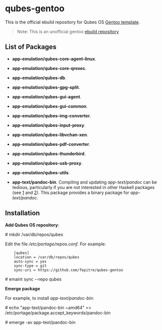 qubes-gentoo
===

This is the official ebuild repository for Qubes OS [Gentoo template](https://www.qubes-os.org/doc/templates/gentoo/).

> Note: This is an unofficial gentoo [ebuild repository](https://wiki.gentoo.org/wiki/Ebuild_repository)

## List of Packages ##

* **app-emulation/qubes-core-agent-linux**.

* **app-emulation/qubes-core-qrexec**.

* **app-emulation/qubes-db**.

* **app-emulation/qubes-gpg-split**.

* **app-emulation/qubes-gui-agent**.

* **app-emulation/qubes-gui-common**.

* **app-emulation/qubes-img-converter**.

* **app-emulation/qubes-input-proxy**.

* **app-emulation/qubes-libvchan-xen**.

* **app-emulation/qubes-pdf-converter**.

* **app-emulation/qubes-thunderbird**.

* **app-emulation/qubes-usb-proxy**.

* **app-emulation/qubes-utils**.

* **app-text/pandoc-bin**. Compiling and updating *app-text/pandoc* can be tedious, particularly if you are not interested in other Haskell packages (see [1](https://bugs.gentoo.org/565364) and [2](https://forums.gentoo.org/viewtopic-t-1111514-highlight-pandoc.html)). This package provides a binary package for *app-text/pandoc*.


## Installation ##


**Add Qubes OS repository**:

\# mkdir /var/db/repos/qubes

Edit the file */etc/portage/repos.conf*. For example: 
```
    [qubes]
    location = /var/db/repos/qubes
    auto-sync = yes
    sync-type = git
    sync-uri = https://github.com/fepitre/qubes-gentoo
```

\# emaint sync --repo qubes

**Emerge package**

For example, to install *app-text/pandoc-bin*:

\# echo "app-text/pandoc-bin ~amd64" >> /etc/portage/package.accept_keywords/pandoc-bin

\# emerge -av app-text/pandoc-bin
